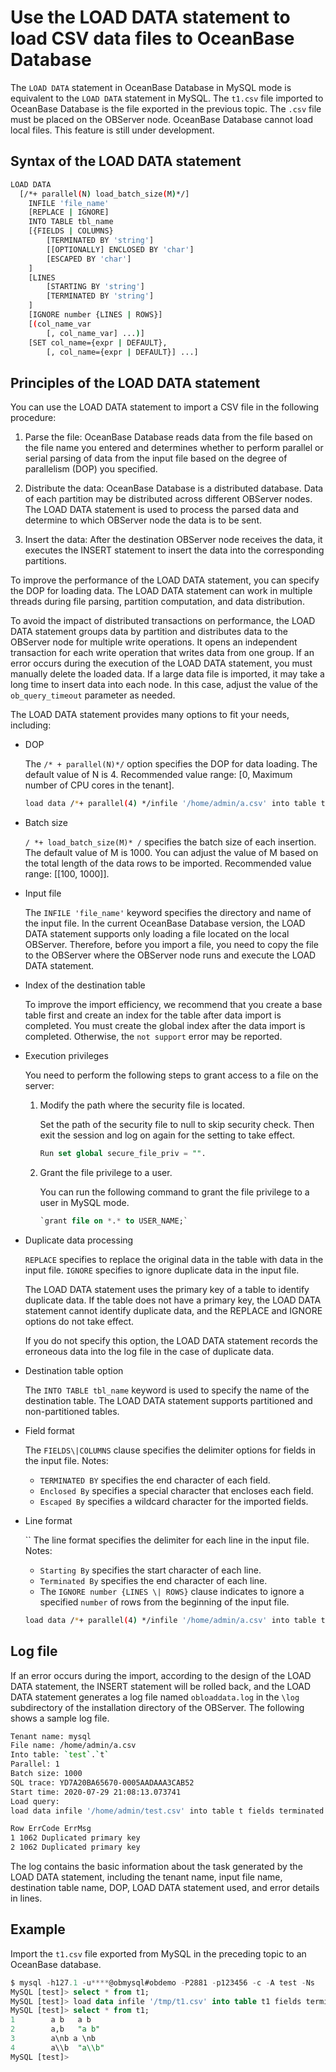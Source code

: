 # Use the LOAD DATA statement to load CSV data files to OceanBase Database

The `LOAD DATA` statement in OceanBase Database in MySQL mode is equivalent to the `LOAD DATA` statement in MySQL. The `t1.csv` file imported to OceanBase Database is the file exported in the previous topic. The `.csv` file must be placed on the OBServer node. OceanBase Database cannot load local files. This feature is still under development.

## Syntax of the LOAD DATA statement

```bash
LOAD DATA
  [/*+ parallel(N) load_batch_size(M)*/]
    INFILE 'file_name'
    [REPLACE | IGNORE]
    INTO TABLE tbl_name
    [{FIELDS | COLUMNS}
        [TERMINATED BY 'string']
        [[OPTIONALLY] ENCLOSED BY 'char']
        [ESCAPED BY 'char']
    ]
    [LINES
        [STARTING BY 'string']
        [TERMINATED BY 'string']
    ]
    [IGNORE number {LINES | ROWS}]
    [(col_name_var
        [, col_name_var] ...)]
    [SET col_name={expr | DEFAULT},
        [, col_name={expr | DEFAULT}] ...]
```

## Principles of the LOAD DATA statement

You can use the LOAD DATA statement to import a CSV file in the following procedure:

1. Parse the file: OceanBase Database reads data from the file based on the file name you entered and determines whether to perform parallel or serial parsing of data from the input file based on the degree of parallelism (DOP) you specified.

2. Distribute the data: OceanBase Database is a distributed database. Data of each partition may be distributed across different OBServer nodes. The LOAD DATA statement is used to process the parsed data and determine to which OBServer node the data is to be sent.

3. Insert the data: After the destination OBServer node receives the data, it executes the INSERT statement to insert the data into the corresponding partitions.

To improve the performance of the LOAD DATA statement, you can specify the DOP for loading data. The LOAD DATA statement can work in multiple threads during file parsing, partition computation, and data distribution.

To avoid the impact of distributed transactions on performance, the LOAD DATA statement groups data by partition and distributes data to the OBServer node for multiple write operations. It opens an independent transaction for each write operation that writes data from one group. If an error occurs during the execution of the LOAD DATA statement, you must manually delete the loaded data. If a large data file is imported, it may take a long time to insert data into each node. In this case, adjust the value of the `ob_query_timeout` parameter as needed.

The LOAD DATA statement provides many options to fit your needs, including:

* DOP

   The `/* + parallel(N)*/` option specifies the DOP for data loading. The default value of N is 4. Recommended value range: [0, Maximum number of CPU cores in the tenant].

   ```bash
   load data /*+ parallel(4) */infile '/home/admin/a.csv' into table t
   ```

* Batch size

   `/ *+ load_batch_size(M)* /` specifies the batch size of each insertion. The default value of M is 1000. You can adjust the value of M based on the total length of the data rows to be imported. Recommended value range: [[100, 1000]].

* Input file

   The `INFILE 'file_name'` keyword specifies the directory and name of the input file. In the current OceanBase Database version, the LOAD DATA statement supports only loading a file located on the local OBServer. Therefore, before you import a file, you need to copy the file to the OBServer where the OBServer node runs and execute the LOAD DATA statement.

* Index of the destination table

   To improve the import efficiency, we recommend that you create a base table first and create an index for the table after data import is completed. You must create the global index after the data import is completed. Otherwise, the `not support` error may be reported.

* Execution privileges

   You need to perform the following steps to grant access to a file on the server:  

   1. Modify the path where the security file is located.

      Set the path of the security file to null to skip security check. Then exit the session and log on again for the setting to take effect.

      ```sql
      Run set global secure_file_priv = "".
      ```

   2. Grant the file privilege to a user.

      You can run the following command to grant the file privilege to a user in MySQL mode.

      ```sql
      `grant file on *.* to USER_NAME;`
      ```

* Duplicate data processing

   `REPLACE` specifies to replace the original data in the table with data in the input file. `IGNORE` specifies to ignore duplicate data in the input file.

   The LOAD DATA statement uses the primary key of a table to identify duplicate data. If the table does not have a primary key, the LOAD DATA statement cannot identify duplicate data, and the REPLACE and IGNORE options do not take effect.

   If you do not specify this option, the LOAD DATA statement records the erroneous data into the log file in the case of duplicate data.

* Destination table option

   The `INTO TABLE tbl_name` keyword is used to specify the name of the destination table. The LOAD DATA statement supports partitioned and non-partitioned tables.

* Field format

   The `FIELDS\|COLUMNS` clause specifies the delimiter options for fields in the input file. Notes:
  * `TERMINATED BY` specifies the end character of each field.
  * `Enclosed By` specifies a special character that encloses each field.
  * `Escaped By` specifies a wildcard character for the imported fields.

* Line format

   `` The line format specifies the delimiter for each line in the input file. Notes:
  * `Starting By` specifies the start character of each line.
  * `Terminated By` specifies the end character of each line.
  * The `IGNORE number {LINES \| ROWS}` clause indicates to ignore a specified `number` of rows from the beginning of the input file.

   ```bash
   load data /*+ parallel(4) */infile '/home/admin/a.csv' into table t fields terminated by ',' lines terminated by '\n';
   ```

## Log file

If an error occurs during the import, according to the design of the LOAD DATA statement, the INSERT statement will be rolled back, and the LOAD DATA statement generates a log file named `obloaddata.log` in the `\log` subdirectory of the installation directory of the OBServer. The following shows a sample log file.

```bash
Tenant name: mysql
File name: /home/admin/a.csv
Into table: `test`.`t`
Parallel: 1
Batch size: 1000
SQL trace: YD7A20BA65670-0005AADAAA3CAB52
Start time: 2020-07-29 21:08:13.073741
Load query:
load data infile '/home/admin/test.csv' into table t fields terminated by ',' lines terminated by '\n'

Row ErrCode ErrMsg
1 1062 Duplicated primary key
2 1062 Duplicated primary key
```

The log contains the basic information about the task generated by the LOAD DATA statement, including the tenant name, input file name, destination table name, DOP, LOAD DATA statement used, and error details in lines.

## Example

Import the `t1.csv` file exported from MySQL in the preceding topic to an OceanBase database.

```sql
$ mysql -h127.1 -u****@obmysql#obdemo -P2881 -p123456 -c -A test -Ns
MySQL [test]> select * from t1;
MySQL [test]> load data infile '/tmp/t1.csv' into table t1 fields terminated by ',' enclosed by '"' lines terminated by '\n' ;
MySQL [test]> select * from t1;
1        a b   a b
2        a,b   "a b"
3        a\nb a \nb
4        a\\b  "a\\b"
MySQL [test]>
```
